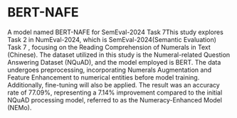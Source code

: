 # BERT-NAFE
A model named BERT-NAFE for SemEval-2024 Task 7This study explores Task 2 in NumEval-2024,
which is SemEval-2024(Semantic Evaluation) Task 7 , 
focusing on the Reading Comprehension of Numerals in Text (Chinese). 
The dataset utilized in this study is the Numeral-related Question Answering Dataset (NQuAD), 
and the model employed is BERT. The data undergoes preprocessing, 
incorporating Numerals Augmentation and Feature Enhancement to numerical entities before model training. 
Additionally, fine-tuning will also be applied.
The result was an accuracy rate of 77.09\%, representing a 7.14\% improvement compared to 
the initial NQuAD processing model, referred to as the Numeracy-Enhanced Model (NEMo).

